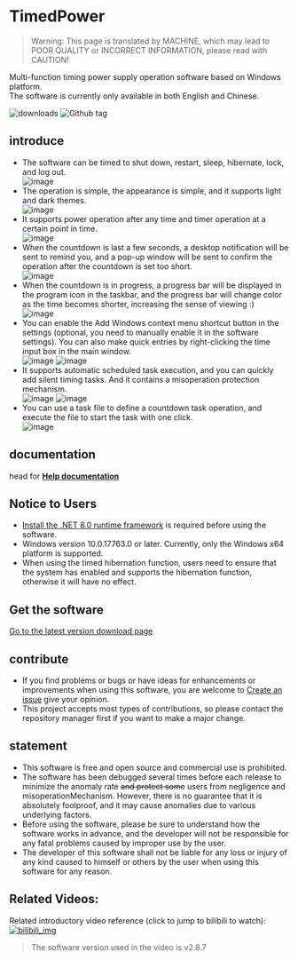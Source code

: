 # TimedPower

> Warning: This page is translated by MACHINE, which may lead to POOR QUALITY or INCORRECT INFORMATION, please read with CAUTION!


Multi-function timing power supply operation software based on Windows platform. \
The software is currently only available in both English and Chinese.

 ![downloads](https://img.shields.io/github/downloads/hgnim/timedpower/total.svg) 
 ![Github tag](https://badgen.net/github/tag/hgnim/timedpower) 

## introduce

- The software can be timed to shut down, restart, sleep, hibernate, lock, and log out. \
 ![image](https://raw.githubusercontent.com/Hgnim/TimedPower/refs/heads/doc/imgs/image1.png) 
- The operation is simple, the appearance is simple, and it supports light and dark themes. \
 ![image](https://raw.githubusercontent.com/Hgnim/TimedPower/refs/heads/doc/imgs/image2.png) 
- It supports power operation after any time and timer operation at a certain point in time. \
 ![image](https://raw.githubusercontent.com/Hgnim/TimedPower/refs/heads/doc/imgs/image3.png) 
- When the countdown is last a few seconds, a desktop notification will be sent to remind you, and a pop-up window will be sent to confirm the operation after the countdown is set too short. \
 ![image](https://raw.githubusercontent.com/Hgnim/TimedPower/refs/heads/doc/imgs/image4.png) 
- When the countdown is in progress, a progress bar will be displayed in the program icon in the taskbar, and the progress bar will change color as the time becomes shorter, increasing the sense of viewing :) \
 ![image](https://raw.githubusercontent.com/Hgnim/TimedPower/refs/heads/doc/imgs/image5.png) 
- You can enable the Add Windows context menu shortcut button in the settings (optional, you need to manually enable it in the software settings). You can also make quick entries by right-clicking the time input box in the main window. \
 ![image](https://raw.githubusercontent.com/Hgnim/TimedPower/refs/heads/doc/imgs/image6.png) 
 ![image](https://raw.githubusercontent.com/Hgnim/TimedPower/refs/heads/doc/imgs/image7.png) 
- It supports automatic scheduled task execution, and you can quickly add silent timing tasks. And it contains a misoperation protection mechanism. \
 ![image](https://raw.githubusercontent.com/Hgnim/TimedPower/refs/heads/doc/imgs/image8.png) 
 ![image](https://raw.githubusercontent.com/Hgnim/TimedPower/refs/heads/doc/imgs/image9.png) 
- You can use a task file to define a countdown task operation, and execute the file to start the task with one click. \
 ![image](https://raw.githubusercontent.com/Hgnim/TimedPower/refs/heads/doc/imgs/image10.png) 

## documentation

head for [**Help documentation**](https://github.com/Hgnim/TimedPower/wiki) 

## Notice to Users

- [Install the .NET 8.0 runtime framework](https://dotnet.microsoft.com/zh-cn/download/dotnet/thank-you/runtime-8.0.10-windows-x64-installer) is required before using the software.
- Windows version 10.0.17763.0 or later. Currently, only the Windows x64 platform is supported.
- When using the timed hibernation function, users need to ensure that the system has enabled and supports the hibernation function, otherwise it will have no effect.

## Get the software

 [Go to the latest version download page](https://github.com/Hgnim/TimedPower/releases/latest) 

## contribute

- If you find problems or bugs or have ideas for enhancements or improvements when using this software, you are welcome to [Create an issue](https://github.com/Hgnim/TimedPower/issues/new) give your opinion.
- This project accepts most types of contributions, so please contact the repository manager first if you want to make a major change.

## statement

- This software is free and open source and commercial use is prohibited.
- The software has been debugged several times before each release to minimize the anomaly rate <del>and protect some</del> users from negligence and misoperationMechanism. However, there is no guarantee that it is absolutely foolproof, and it may cause anomalies due to various underlying factors.
- Before using the software, please be sure to understand how the software works in advance, and the developer will not be responsible for any fatal problems caused by improper use by the user.
- The developer of this software shall not be liable for any loss or injury of any kind caused to himself or others by the user when using this software for any reason.

## Related Videos:

Related introductory video reference (click to jump to bilibili to watch):\
 [![bilibili_img](https://i0.hdslb.com/bfs/archive/fc7e7cc4588dad7f350031a8d0b9e09a8adb3a7f.jpg@308w_174h)](https://www.bilibili.com/video/BV1yxNAenEBb) 
> The software version used in the video is v2.8.7